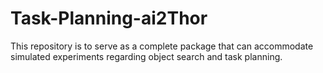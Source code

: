 # Task-Planning-ai2Thor
This repository is to serve as a complete package that can accommodate simulated experiments regarding object search and task planning.
